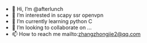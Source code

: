 - 👋 Hi, I’m @afterlunch
- 👀 I’m interested in scapy ssr openvpn
- 🌱 I’m currently learning python C 
- 💞️ I’m looking to collaborate on ...
- 📫 How to reach me mailto:zhangzhongjie2@qq.com

<!---
afterlunch/afterlunch is a ✨ special ✨ repository because its `README.md` (this file) appears on your GitHub profile.
You can click the Preview link to take a look at your changes.
--->
